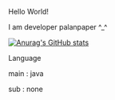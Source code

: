 Hello World!

I am developer palanpaper ^_^

[![Anurag's GitHub stats](https://github-readme-stats.vercel.app/api?username=palanpaper)](https://github.com/anuraghazra/github-readme-stats)

Language

main : java

sub : none 
